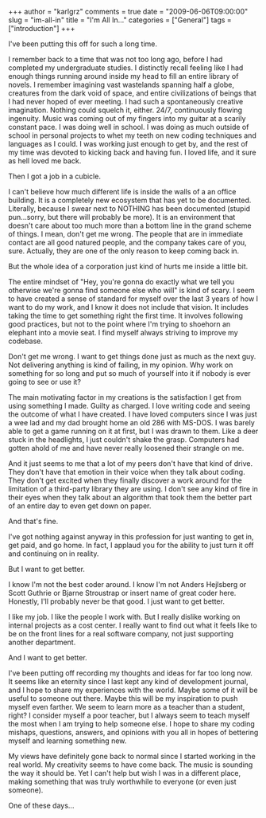 +++
author = "karlgrz"
comments = true
date = "2009-06-06T09:00:00"
slug = "im-all-in"
title = "I'm All In..."
categories =  ["General"]
tags = ["introduction"]
+++

I've been putting this off for such a long time.

I remember back to a time that was not too long ago, before I had completed my undergraduate studies. I distinctly recall feeling like I had enough things running around inside my head to fill an entire library of novels. I remember imagining vast wastelands spanning half a globe, creatures from the dark void of space, and entire civilizations of beings that I had never hoped of ever meeting. I had such a spontaneously creative imagination. Nothing could squelch it, either. 24/7, continuously flowing ingenuity. Music was coming out of my fingers into my guitar at a scarily constant pace. I was doing well in school. I was doing as much outside of school in personal projects to whet my teeth on new coding techniques and languages as I could. I was working just enough to get by, and the rest of my time was devoted to kicking back and having fun. I loved life, and it sure as hell loved me back.

Then I got a job in a cubicle.

I can't believe how much different life is inside the walls of a an office building. It is a completely new ecosystem that has yet to be documented. Literally, because I swear next to NOTHING has been documented (stupid pun...sorry, but there will probably be more). It is an environment that doesn't care about too much more than a bottom line in the grand scheme of things. I mean, don't get me wrong. The people that are in immediate contact are all good natured people, and the company takes care of you, sure. Actually, they are one of the only reason to keep coming back in.

But the whole idea of a corporation just kind of hurts me inside a little bit.

The entire mindset of "Hey, you're gonna do exactly what we tell you otherwise we're gonna find someone else who will" is kind of scary. I seem to have created a sense of standard for myself over the last 3 years of how I want to do my work, and I know it does not include that vision. It includes taking the time to get something right the first time. It involves following good practices, but not to the point where I'm trying to shoehorn an elephant into a movie seat. I find myself always striving to improve my codebase.

Don't get me wrong. I want to get things done just as much as the next guy. Not delivering anything is kind of failing, in my opinion. Why work on something for so long and put so much of yourself into it if nobody is ever going to see or use it?

The main motivating factor in my creations is the satisfaction I get from using something I made. Guilty as charged. I love writing code and seeing the outcome of what I have created. I have loved computers since I was just a wee lad and my dad brought home an old 286 with MS-DOS. I was barely able to get a game running on it at first, but I was drawn to them. Like a deer stuck in the headlights, I just couldn't shake the grasp. Computers had gotten ahold of me and have never really loosened their strangle on me.

And it just seems to me that a lot of my peers don't have that kind of drive. They don't have that emotion in their voice when they talk about coding. They don't get excited when they finally discover a work around for the limitation of a third-party library they are using. I don't see any kind of fire in their eyes when they talk about an algorithm that took them the better part of an entire day to even get down on paper.

And that's fine.

I've got nothing against anyway in this profession for just wanting to get in, get paid, and go home. In fact, I applaud you for the ability to just turn it off and continuing on in reality.

But I want to get better.

I know I'm not the best coder around. I know I'm not Anders Hejlsberg or Scott Guthrie or Bjarne Stroustrap or insert name of great coder here. Honestly, I'll probably never be that good. I just want to get better.

I like my job. I like the people I work with. But I really dislike working on internal projects as a cost center. I really want to find out what it feels like to be on the front lines for a real software company, not just supporting another department.

And I want to get better.

I've been putting off recording my thoughts and ideas for far too long now. It seems like an eternity since I last kept any kind of development journal, and I hope to share my experiences with the world. Maybe some of it will be useful to someone out there. Maybe this will be my inspiration to push myself even farther. We seem to learn more as a teacher than a student, right? I consider myself a poor teacher, but I always seem to teach myself the most when I am trying to help someone else. I hope to share my coding mishaps, questions, answers, and opinions with you all in hopes of bettering myself and learning something new.

My views have definitely gone back to normal since I started working in the real world. My creativity seems to have come back. The music is sounding the way it should be. Yet I can't help but wish I was in a different place, making something that was truly worthwhile to everyone (or even just someone).

One of these days...

